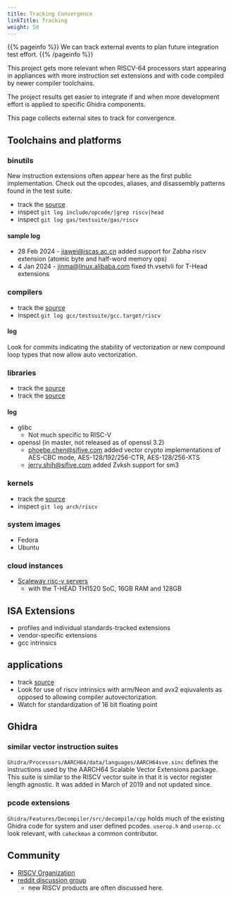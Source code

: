 ```yaml
---
title: Tracking Convergence
linkTitle: Tracking
weight: 50
---
```


{{% pageinfo %}}
We can track external events to plan future integration test effort.
{{% /pageinfo %}}

This project gets more relevant when RISCV-64 processors start appearing in appliances with more instruction set extensions and
with code compiled by newer compiler toolchains.

The project results get easier to integrate if and when more development effort is applied to specific Ghidra components.

This page collects external sites to track for convergence.

## Toolchains and platforms

### binutils

New instruction extensions often appear here as the first public implementation.  Check out the opcodes, aliases, and disassembly
patterns found in the test suite.

* track the [source](https://sourceware.org/git/binutils-gdb.git)
* inspect `git log include/opcode/|grep riscv|head`
* inspect `git log gas/testsuite/gas/riscv`

#### sample log

* 28 Feb 2024 - jiawei@iscas.ac.cn added support for Zabha riscv extension (atomic byte and half-word memory ops)
* 4 Jan 2024 - jinma@linux.alibaba.com fixed th.vsetvli for T-Head extensions

### compilers

* track the [source](git://gcc.gnu.org/git/gcc.git)
* inspect `git log gcc/testsuite/gcc.target/riscv`

#### log

Look for commits indicating the stability of vectorization or new compound loop types that now allow auto vectorization.

### libraries

* track the [source](git://sourceware.org/git/glibc.git)
* track the [source](https://github.com/openssl/openssl)

#### log

* glibc
    * Not much specific to RISC-V
* openssl (in master, not released as of openssl 3.2)
    * phoebe.chen@sifive.com added vector crypto implementations of AES-CBC mode,  AES-128/192/256-CTR, AES-128/256-XTS
    * jerry.shih@sifive.com added Zvksh support for sm3

### kernels

* track the [source](https://github.com/torvalds/linux.git)
* inspect `git log arch/riscv`

### system images

* Fedora
* Ubuntu

### cloud instances

* [Scaleway risc-v servers](https://www.scaleway.com/en/news/scaleway-launches-its-risc-v-servers-in-the-cloud-a-world-first-and-a-firm-commitment-to-technological-independence/)
    * with the T-HEAD TH1520 SoC, 16GB RAM and 128GB

## ISA Extensions

* profiles and individual standards-tracked extensions
* vendor-specific extensions
* gcc intrinsics

## applications

* track [source](https://github.com/ggerganov/whisper.cpp.git)
* Look for use of riscv intrinsics with arm/Neon and avx2 eqiuvalents as opposed to allowing compiler autovectorization.
* Watch for standardization of 16 bit floating point

## Ghidra

### similar vector instruction suites

`Ghidra/Processors/AARCH64/data/languages/AARCH64sve.sinc` defines the instructions used by the AARCH64 Scalable Vector Extensions package.
This suite is similar to the RISCV vector suite in that it is vector register length agnostic.  It was added in March of 2019 and not updated since.

### pcode extensions

`Ghidra/Features/Decompiler/src/decompile/cpp` holds much of the existing Ghidra code for system and user defined pcodes.
`userop.h` and `userop.cc` look relevant, with `caheckman` a common contributor.

## Community

* [RISCV Organization](https://riscv.org/)
* [reddit discussion group](https://www.reddit.com/r/RISCV/)
    * new RISCV products are often discussed here.
